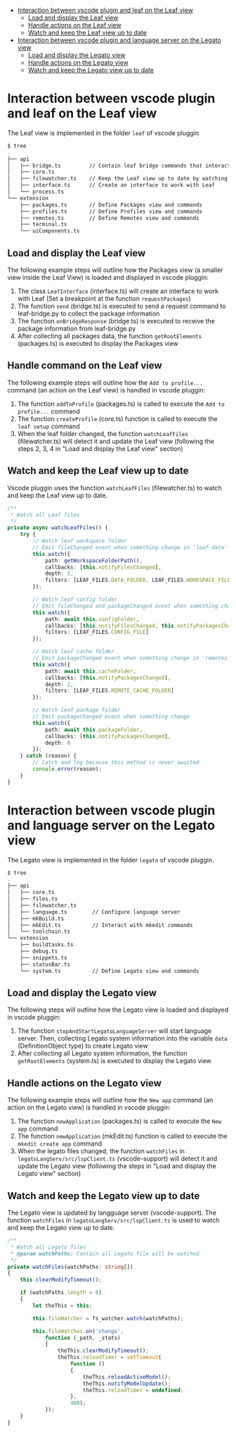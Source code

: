 - [Interaction between vscode plugin and leaf on the Leaf view](#interaction-between-vscode-and-leaf-on-the-leaf-view)
  - [Load and display the Leaf view](#load-and-display-the-leaf-view)
  - [Handle actions on the Leaf view](#handle-actions-on-the-leaf-view)
  - [Watch and keep the Leaf view up to date](#watch-and-keep-the-leaf-view-up-to-date)
- [Interaction between vscode plugin and language server on the Legato view](#interaction-between-vscode-plugin-and-language-server-on-the-legato-view)
  - [Load and display the Legato view](#load-and-display-the-legato-view)
  - [Handle actions on the Legato view](#handle-actions-on-the-legato-view)
  - [Watch and keep the Legato view up to date](#watch-and-keep-the-legato-view-up-to-date)

# Interaction between vscode plugin and leaf on the Leaf view

The Leaf view is implemented in the folder `leaf` of vscode pluggin

```sh
$ tree
.
├── api
│   ├── bridge.ts         // Contain leaf bridge commands that interacting with leaf-bridge.py 
│   ├── core.ts           
│   ├── filewatcher.ts    // Keep the Leaf view up to date by watching the leaf files
│   ├── interface.ts      // Create an interface to work with Leaf
│   └── process.ts
└── extension
    ├── packages.ts       // Define Packages view and commands
    ├── profiles.ts       // Define Profiles view and commands
    ├── remotes.ts        // Define Remotes view and commands
    ├── terminal.ts
    └── uiComponents.ts
```

## Load and display the Leaf view
The following example steps will outline how the Packages view (a smaller view inside the Leaf View) is loaded and displayed in vscode pluggin:
1) The class `LeafInterface` (interface.ts) will create an interface to work with Leaf (Set a breakpoint at the function `requestPackages`)
2) The function `send` (bridge.ts) is executed to send a request command to leaf-bridge.py to collect the package information
3) The function `onBridgeResponse` (bridge.ts) is executed to receive the package information from leaf-bridge.py
4) After collecting all packages data, the function `getRootElements` (packages.ts) is executed to display the Packages view

## Handle command on the Leaf view
The following example steps will outline how the `Add to profile...` command (an action on the Leaf view) is handled in vscode pluggin:
1) The function `addToProfile` (packages.ts) is called to execute the `Add to profile...` command
2) The function `createProfile` (core.ts) function is called to execute the `leaf setup` command 
3) When the leaf folder changed, the function `watchLeafFiles` (filewatcher.ts) will detect it and update the Leaf view (following the steps 2, 3, 4 in "Load and display the Leaf view" section)

## Watch and keep the Leaf view up to date
Vscode pluggin uses the function `watchLeafFiles` (filewatcher.ts) to watch and keep the Leaf view up to date.

```Typescript
/**
 * Watch all Leaf files
 */
private async watchLeafFiles() {
    try {
        // Watch leaf workspace folder
        // Emit fileChanged event when something change in 'leaf-data' folder or 'leaf-workspace.json' file
        this.watch({
            path: getWorkspaceFolderPath(),
            callbacks: [this.notifyFilesChanged],
            depth: 2,
            filters: [LEAF_FILES.DATA_FOLDER, LEAF_FILES.WORKSPACE_FILE]
        });

        // Watch leaf config folder
        // Emit fileChanged and packageChanged event when something change
        this.watch({
            path: await this.configFolder,
            callbacks: [this.notifyFilesChanged, this.notifyPackagesChanged],
            filters: [LEAF_FILES.CONFIG_FILE]
        });

        // Watch leaf cache folder
        // Emit packageChanged event when something change in 'remotes' folder,
        this.watch({
            path: await this.cacheFolder,
            callbacks: [this.notifyPackagesChanged],
            depth: 2,
            filters: [LEAF_FILES.REMOTE_CACHE_FOLDER]
        });

        // Watch leaf package folder
        // Emit packageChanged event when something change
        this.watch({
            path: await this.packageFolder,
            callbacks: [this.notifyPackagesChanged],
            depth: 0
        });
    } catch (reason) {
        // Catch and log because this method is never awaited
        console.error(reason);
    }
}
```

# Interaction between vscode plugin and language server on the Legato view

The Legato view is implemented in the folder `legato` of vscode pluggin.

```sh
$ tree
.
├── api
│   ├── core.ts
│   ├── files.ts
│   ├── filewatcher.ts
│   ├── language.ts        // Configure language server
│   ├── mkBuild.ts
│   ├── mkEdit.ts          // Interact with mkedit commands
│   └── toolchain.ts
└── extension
    ├── buildtasks.ts
    ├── debug.ts
    ├── snippets.ts
    ├── statusBar.ts
    └── system.ts          // Define Legato view and commands
```

## Load and display the Legato view
The following steps will outline how the Legato view is loaded and displayed in vscode pluggin:
1) The function `stopAndStartLegatoLanguageServer` will start language server. Then, collecting Legato system information into the variable `data` (DefinitionObject type) to create Legato view 
2) After collecting all Legato system information, the function `getRootElements` (system.ts) is executed to display the Legato view

## Handle actions on the Legato view
The following example steps will outline how the `New app` command (an action on the Legato view) is handled in vscode pluggin:
1) The function `newApplication` (packages.ts) is called to execute the `New app` command
2) The function `newApplication` (mkEdit.ts) function is called to execute the `mkedit create app` command 
3) When the legato files changed, the function `watchFiles` in `legatoLangServ/src/lspClient.ts` (vscode-support) will detect it and update the Legato view (following the steps in "Load and display the Legato view" section)

## Watch and keep the Legato view up to date
The Legato view is updated by langguage server (vscode-support). The function `watchFiles` in `legatoLangServ/src/lspClient.ts` is used to watch and keep the Legato view up to date.

```Typescript
/**
 * Watch all Legato files
 * @param watchPaths: Contain all Legato file will be watched
 */
private watchFiles(watchPaths: string[])
{
    this.clearModifyTimeout();

    if (watchPaths.length > 0)
    {
        let theThis = this;

        this.fileWatcher = fs_watcher.watch(watchPaths);

        this.fileWatcher.on('change',
            function (_path, _stats)
            {
                theThis.clearModifyTimeout();
                theThis.reloadTimer = setTimeout(
                    function ()
                    {
                        theThis.reloadActiveModel();
                        theThis.notifyModelUpdate();
                        theThis.reloadTimer = undefined;
                    },
                    400);
            });
    }
}
```
